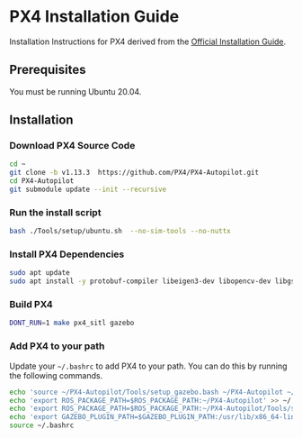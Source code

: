 # PX4 Installation Guide
Installation Instructions for PX4 derived from the [Official Installation Guide](https://docs.px4.io/main/en/dev_setup/dev_env_linux_ubuntu.html#ros-gazebo-classic).

## Prerequisites
You must be running Ubuntu 20.04.

## Installation

### Download PX4 Source Code
```bash
cd ~
git clone -b v1.13.3  https://github.com/PX4/PX4-Autopilot.git
cd PX4-Autopilot
git submodule update --init --recursive
```

### Run the install script
```bash
bash ./Tools/setup/ubuntu.sh  --no-sim-tools --no-nuttx
```

### Install PX4 Dependencies
```bash
sudo apt update
sudo apt install -y protobuf-compiler libeigen3-dev libopencv-dev libgstreamer1.0-dev libgstreamer-plugins-base1.0-dev
```

### Build PX4
```bash
DONT_RUN=1 make px4_sitl gazebo
```

### Add PX4 to your path
Update your `~/.bashrc` to add PX4 to your path. You can do this by running the following commands.
```bash
echo 'source ~/PX4-Autopilot/Tools/setup_gazebo.bash ~/PX4-Autopilot ~/PX4-Autopilot/build/px4_sitl_default' >> ~/.bashrc
echo 'export ROS_PACKAGE_PATH=$ROS_PACKAGE_PATH:~/PX4-Autopilot' >> ~/.bashrc
echo 'export ROS_PACKAGE_PATH=$ROS_PACKAGE_PATH:~/PX4-Autopilot/Tools/sitl_gazebo' >> ~/.bashrc
echo 'export GAZEBO_PLUGIN_PATH=$GAZEBO_PLUGIN_PATH:/usr/lib/x86_64-linux-gnu/gazebo-11/plugins' >> ~/.bashrc
source ~/.bashrc
```